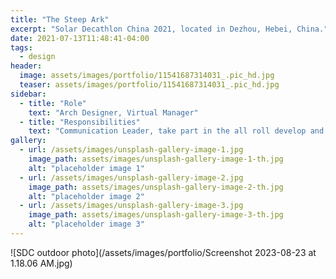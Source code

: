 ```yaml
---
title: "The Steep Ark"
excerpt: "Solar Decathlon China 2021, located in Dezhou, Hebei, China."
date: 2021-07-13T11:48:41-04:00
tags:
  - design
header:
  image: assets/images/portfolio/11541687314031_.pic_hd.jpg
  teaser: assets/images/portfolio/11541687314031_.pic_hd.jpg
sidebar:
  - title: "Role"
    text: "Arch Designer, Virtual Manager"
  - title: "Responsibilities"
    text: "Communication Leader, take part in the all roll develop and "
gallery:
  - url: /assets/images/unsplash-gallery-image-1.jpg
    image_path: assets/images/unsplash-gallery-image-1-th.jpg
    alt: "placeholder image 1"
  - url: /assets/images/unsplash-gallery-image-2.jpg
    image_path: assets/images/unsplash-gallery-image-2-th.jpg
    alt: "placeholder image 2"
  - url: /assets/images/unsplash-gallery-image-3.jpg
    image_path: assets/images/unsplash-gallery-image-3-th.jpg
    alt: "placeholder image 3"
---
```


![SDC outdoor photo](/assets/images/portfolio/Screenshot 2023-08-23 at 1.18.06 AM.jpg)
